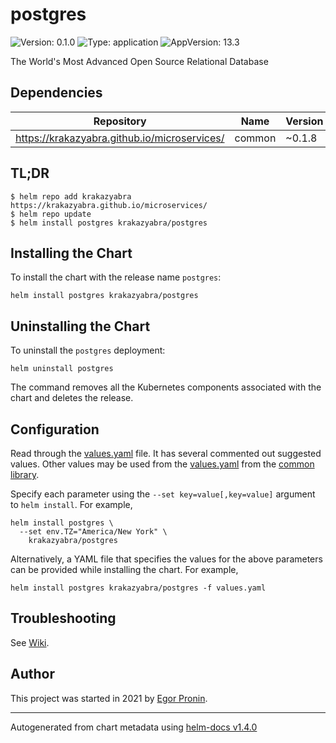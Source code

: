 # postgres

![Version: 0.1.0](https://img.shields.io/badge/Version-0.1.0-informational?style=flat-square) ![Type: application](https://img.shields.io/badge/Type-application-informational?style=flat-square) ![AppVersion: 13.3](https://img.shields.io/badge/AppVersion-13.3-informational?style=flat-square)

The World's Most Advanced Open Source Relational Database

## Dependencies

| Repository | Name | Version |
|------------|------|---------|
| https://krakazyabra.github.io/microservices/ | common | ~0.1.8 |

## TL;DR
```console
$ helm repo add krakazyabra https://krakazyabra.github.io/microservices/
$ helm repo update
$ helm install postgres krakazyabra/postgres
```

## Installing the Chart
To install the chart with the release name `postgres`:
```console
helm install postgres krakazyabra/postgres
```

## Uninstalling the Chart
To uninstall the `postgres` deployment:
```console
helm uninstall postgres
```
The command removes all the Kubernetes components associated with the chart and deletes the release.

## Configuration

Read through the [values.yaml](./values.yaml) file. It has several commented out suggested values.
Other values may be used from the [values.yaml](../common/values.yaml) from the [common library](../common).

Specify each parameter using the `--set key=value[,key=value]` argument to `helm install`. For example,
```console
helm install postgres \
  --set env.TZ="America/New York" \
    krakazyabra/postgres
```

Alternatively, a YAML file that specifies the values for the above parameters can be provided while installing the chart.
For example,
```console
helm install postgres krakazyabra/postgres -f values.yaml
```

## Troubleshooting
See [Wiki](https://github.com/krakazyabra/microservices/wiki/Troubleshooting).

## Author
This project was started in 2021 by [Egor Pronin](https://github.com/krakazyabra).

----------------------------------------------
Autogenerated from chart metadata using [helm-docs v1.4.0](https://github.com/norwoodj/helm-docs/releases/v1.4.0)
